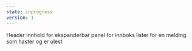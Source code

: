 ```yaml
---
state: inprogress
version: 1
---
```


Header innhold for ekspanderbar panel for innboks lister for en melding som haster og er ulest
